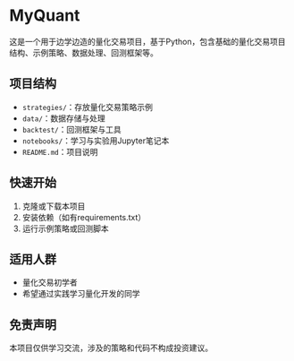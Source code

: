 # MyQuant

这是一个用于边学边造的量化交易项目，基于Python，包含基础的量化交易项目结构、示例策略、数据处理、回测框架等。

## 项目结构
- `strategies/`：存放量化交易策略示例
- `data/`：数据存储与处理
- `backtest/`：回测框架与工具
- `notebooks/`：学习与实验用Jupyter笔记本
- `README.md`：项目说明

## 快速开始
1. 克隆或下载本项目
2. 安装依赖（如有requirements.txt）
3. 运行示例策略或回测脚本

## 适用人群
- 量化交易初学者
- 希望通过实践学习量化开发的同学

## 免责声明
本项目仅供学习交流，涉及的策略和代码不构成投资建议。
